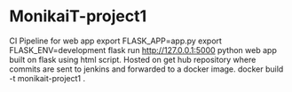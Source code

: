# MonikaiT-project1
CI Pipeline for web app
export FLASK_APP=app.py
export FLASK_ENV=development
flask run
http://127.0.0.1:5000
python web app built on flask using html script.
Hosted on get hub repository where commits are sent to jenkins
 and forwarded to a docker image.
 docker build -t monikait-project1 .
